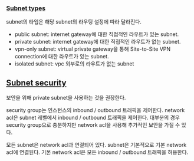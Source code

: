 ### [Subnet types](https://docs.aws.amazon.com/vpc/latest/userguide/configure-subnets.html#subnet-basics)
subnet의 타입은 해당 subnet의 라우팅 설정에 따라 달라진다.
- public subnet: internet gateway에 대한 직접적인 라우트가 있는 subnet.
- private subnet: internet gateway에 대한 직접적인 라우트가 없는 subnet.
- vpn-only subnet: virtual private gateway을 통해 Site-to-Site VPN connection에 대한 라우트가 있는 subnet.
- isolated subnet: vpc 외부로의 라우트가 없는 subnet

## [Subnet security](https://docs.aws.amazon.com/vpc/latest/userguide/configure-subnets.html#subnet-security)
보안을 위해 private subnet을 사용하는 것을 권장한다.

security group는 인스턴스의 inbound / outbound 트래픽을 제어한다. network acl은 subnet 레벨에서 inbound / outbound 트래픽을 제어한다. 대부분의 경우 security group으로 충분하지만 network acl을 사용해 추가적인 보안을 가질 수 있다.

모든 subnet은 network acl과 연결되어 있다. subnet은 기본적으로 기본 network acl에 연결된다. 기본 network acl은 모든 inbound / outbound 트래픽을 허용한다.